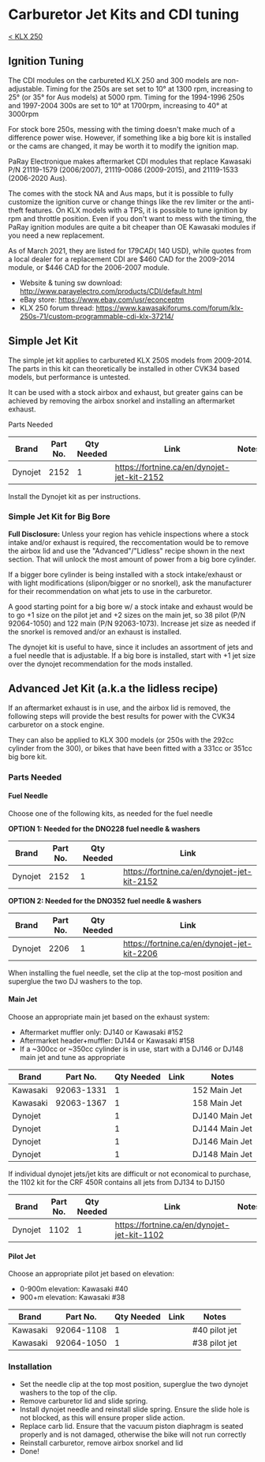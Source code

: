 # Carburetor Jet Kits and CDI tuning

[< KLX 250](../klx250.md)

## Ignition Tuning

The CDI modules on the carbureted KLX 250 and 300 models are non-adjustable. Timing for the 250s are set set to 10&deg; at 1300 rpm, increasing to 25&deg; (or 35&deg; for Aus models) at 5000 rpm. Timing for the 1994-1996 250s and 1997-2004 300s are set to 10&deg; at 1700rpm, increasing to 40&deg; at 3000rpm

For stock bore 250s, messing with the timing doesn't make much of a difference power wise. However, if something like a big bore kit is installed or the cams are changed, it may be worth it to modify the ignition map.

PaRay Electronique makes aftermarket CDI modules that replace Kawasaki P/N 21119-1579 (2006/2007), 21119-0086 (2009-2015), and 21119-1533 (2006-2020 Aus).

The comes with the stock NA and Aus maps, but it is possible to fully customize the ignition curve or change things like the rev limiter or the anti-theft features. On KLX models with a TPS, it is possible to tune ignition by rpm and throttle position. Even if you don't want to mess with the timing, the PaRay ignition modules are quite a bit cheaper than OE Kawasaki modules if you need a new replacement.

As of March 2021, they are listed for $179 CAD (~$140 USD), while quotes from a local dealer for a replacement CDI are $460 CAD for the 2009-2014 module, or $446 CAD for the 2006-2007 module.

- Website & tuning sw download: http://www.parayelectro.com/products/CDI/default.html
- eBay store: https://www.ebay.com/usr/econceptm
- KLX 250 forum thread: https://www.kawasakiforums.com/forum/klx-250s-71/custom-programmable-cdi-klx-37214/

## Simple Jet Kit

The simple jet kit applies to carbureted KLX 250S models from 2009-2014. The parts in this kit can theoretically be installed in other CVK34 based models, but performance is untested. 

It can be used with a stock airbox and exhaust, but greater gains can be achieved by removing the airbox snorkel and installing an aftermarket exhaust.

Parts Needed

|Brand |Part No. |Qty Needed | Link |Notes
|---|---|---|---|---|
|Dynojet|2152|1|https://fortnine.ca/en/dynojet-jet-kit-2152||


Install the Dynojet kit as per instructions.

### Simple Jet Kit for Big Bore

**Full Disclosure:** Unless your region has vehicle inspections where a stock intake and/or exhaust is required, the reccomentation would be to remove the airbox lid and use the "Advanced"/"Lidless" recipe shown in the next section. That will unlock the most amount of power from a big bore cylinder.

If a bigger bore cylinder is being installed with a stock intake/exhaust or with light modifications (slipon/bigger or no snorkel), ask the manufacturer for their recommendation on what jets to use in the carburetor.

A good starting point for a big bore w/ a stock intake and exhaust would be to go +1 size on the pilot jet and +2 sizes on the main jet, so 38 pilot (P/N 92064-1050) and 122 main (P/N 92063-1073). Increase jet size as needed if the snorkel is removed and/or an exhaust is installed.

The dynojet kit is useful to have, since it includes an assortment of jets and a fuel needle that is adjustable. If a big bore is installed, start with +1 jet size over the dynojet recommendation for the mods installed.

## Advanced Jet Kit (a.k.a the lidless recipe)

If an aftermarket exhaust is in use, and the airbox lid is removed, the following steps will provide the best results for power with the CVK34 carburetor on a stock engine.

They can also be applied to KLX 300 models (or 250s with the 292cc cylinder from the 300), or bikes that have been fitted with a 331cc or 351cc big bore kit.

### Parts Needed

#### Fuel Needle

Choose one of the following kits, as needed for the fuel needle

__OPTION 1: Needed for the DNO228 fuel needle & washers__

|Brand |Part No. |Qty Needed | Link |
|---|---|---|---|
|Dynojet|2152|1|https://fortnine.ca/en/dynojet-jet-kit-2152|

__OPTION 2: Needed for the DNO352 fuel needle & washers__

|Brand |Part No. |Qty Needed | Link |
|---|---|---|---|
|Dynojet|2206|1|https://fortnine.ca/en/dynojet-jet-kit-2206|

When installing the fuel needle, set the clip at the top-most position and superglue the two DJ washers to the top.

#### Main Jet

Choose an appropriate main jet based on the exhaust system:

- Aftermarket muffler only: DJ140 or Kawasaki #152
- Aftermarket header+muffler: DJ144 or Kawasaki #158
- If a ~300cc or ~350cc cylinder is in use, start with a DJ146 or DJ148 main jet and tune as appropriate

|Brand |Part No. |Qty Needed | Link |Notes
|---|---|---|---|---|
|Kawasaki|92063-1331|1||152 Main Jet|
|Kawasaki|92063-1367|1||158 Main Jet|
|Dynojet||1||DJ140 Main Jet
|Dynojet||1||DJ144 Main Jet
|Dynojet||1||DJ146 Main Jet
|Dynojet||1||DJ148 Main Jet

If individual dynojet jets/jet kits are difficult or not economical to purchase, the 1102 kit for the CRF 450R contains all jets from DJ134 to DJ150

|Brand |Part No. |Qty Needed | Link |Notes
|---|---|---|---|---|
|Dynojet|1102|1|https://fortnine.ca/en/dynojet-jet-kit-1102||

#### Pilot Jet 

Choose an appropriate pilot jet based on elevation:

- 0-900m elevation: Kawasaki #40
- 900+m elevation: Kawasaki #38

|Brand |Part No. |Qty Needed | Link |Notes
|---|---|---|---|---|
|Kawasaki|92064-1108|1||#40 pilot jet|
|Kawasaki|92064-1050|1||#38 pilot jet|


### Installation

- Set the needle clip at the top most position, superglue the two dynojet washers to the top of the clip.
- Remove carburetor lid and slide spring.
- Install dynojet needle and reinstall slide spring. Ensure the slide hole is not blocked, as this will ensure proper slide action.
- Replace carb lid. Ensure that the vacuum piston diaphragm is seated properly and is not damaged, otherwise the bike will not run correctly
- Reinstall carburetor, remove airbox snorkel and lid
- Done!
